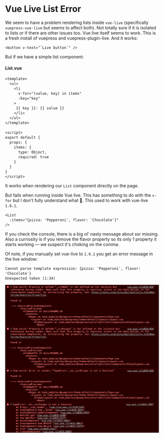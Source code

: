 # Vue Live List Error

We seem to have a problem rendering lists inside `vue-live` (specifically
`vuepress-vue-live` but seems to affect both). Not totally sure if it is
isolated to lists or if there are other issues too. Vue live itself seems
to work. This is a fresh install of vuepress and vuepress-plugin-live.
And it works:

```vue live
<button v-text="`Live button`" />
```
But if we have a simple list component:

#### List.vue
```vue
<template>
  <ul>
    <li
      v-for="(value, key) in items"
      :key="key"
    >
     {{ key }}: {{ value }}
    </li>
  </ul>
</template>

<script>
export default {
  props: {
    items: {
      type: Object,
      required: true
    }
  }
}
</script>
```

It works when rendering our `List` component directly on the page.

<List
:items="{pizza: 'Pepperoni', flavor: 'Chocolate'}"
/>

But fails when running inside Vue live. This has something to do with the
`v-for` but I don't fully understand what 🤷‍. This used to work with vue-live
`1.8.1`. 

```vue live
<List
  :items="{pizza: 'Pepperoni', flavor: 'Chocolate'}"
/>
```
If you check the console, there is a big ol' nasty message about ssr missing.
Also a curriosity is if you remove the flavor property so its only 1 property
it starts working — we suspect it's choking on the comma.

Of note, if you manually set vue-live to `1.9.1` you get an error
message in the live window:

```
Cannot parse template expression: {pizza: 'Pepperoni', flavor: 'Chocolate'}
Unexpected token (1:34)
```

![Vue Live Error](./vue-live-error.png)